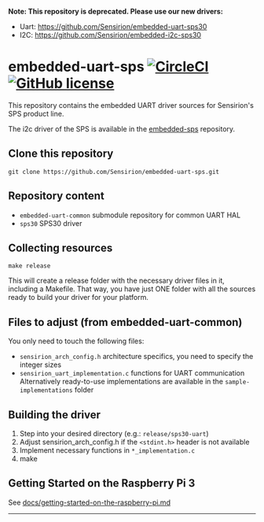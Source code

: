 **Note: This repository is deprecated. Please use our new drivers:**
* Uart: https://github.com/Sensirion/embedded-uart-sps30
* I2C: https://github.com/Sensirion/embedded-i2c-sps30

# embedded-uart-sps [![CircleCI](https://circleci.com/gh/Sensirion/embedded-uart-sps.svg?style=shield)](https://circleci.com/gh/Sensirion/embedded-uart-sps) [![GitHub license](https://img.shields.io/badge/license-BSD3-blue.svg)](https://raw.githubusercontent.com/Sensirion/embedded-uart-sps/master/LICENSE)
This repository contains the embedded UART driver sources for Sensirion's
SPS product line.

The i2c driver of the SPS is available in the
[embedded-sps](https://github.com/Sensirion/embedded-sps) repository.

## Clone this repository
```
git clone https://github.com/Sensirion/embedded-uart-sps.git
```

## Repository content
* `embedded-uart-common` submodule repository for common UART HAL
* `sps30` SPS30 driver

## Collecting resources
```
make release
```
This will create a release folder
with the necessary driver files in it, including a Makefile. That way, you have
just ONE folder with all the sources ready to build your driver for your
platform.

## Files to adjust (from embedded-uart-common)
You only need to touch the following files:

* `sensirion_arch_config.h` architecture specifics, you need to specify the
  integer sizes
* `sensirion_uart_implementation.c` functions for UART communication
  Alternatively ready-to-use implementations are available in the
  `sample-implementations` folder

## Building the driver
1. Step into your desired directory (e.g.: `release/sps30-uart`)
2. Adjust sensirion\_arch\_config.h if the `<stdint.h>` header is not available
3. Implement necessary functions in `*_implementation.c`
4. make

## Getting Started on the Raspberry Pi 3

See [docs/getting-started-on-the-raspberry-pi.md](docs/getting-started-on-the-raspberry-pi.md)

---
